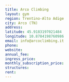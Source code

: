 ```yaml
---
title: Arco Climbing
layout: gym
region: Trentino-Alto Adige
city: Arco (TN)
address: 
latitude: 45.9183197021484
longitude: 10.8784198760986
email: info@arcoclimbing.it
phone: 
website: 
annual_fee: 
ingress_price: 
monthly_subscription_price: 
structures: 
rent: 
---
```


